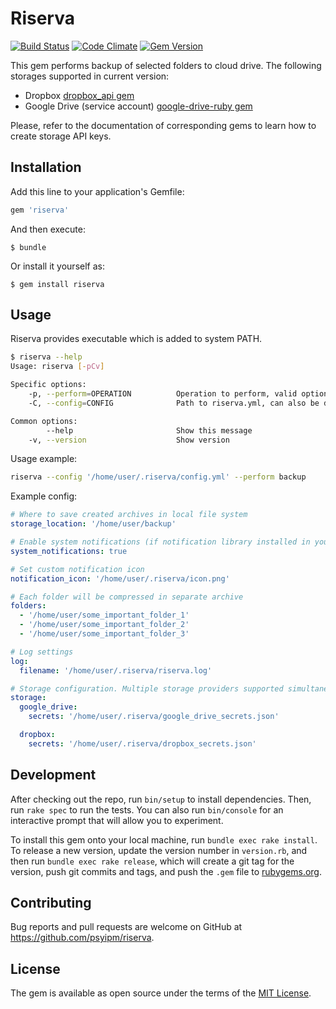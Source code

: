 # Riserva

[![Build Status](https://semaphoreci.com/api/v1/igormalinovskiy/riserva/branches/master/shields_badge.svg)](https://semaphoreci.com/igormalinovskiy/riserva)
[![Code Climate](https://codeclimate.com/github/psyipm/riserva/badges/gpa.svg)](https://codeclimate.com/github/psyipm/riserva)
[![Gem Version](https://badge.fury.io/rb/riserva.svg)](https://badge.fury.io/rb/riserva)


This gem performs backup of selected folders to cloud drive. The following storages supported in current version:

* Dropbox [dropbox_api gem](https://github.com/Jesus/dropbox_api)
* Google Drive (service account) [google-drive-ruby gem](https://github.com/gimite/google-drive-ruby)

Please, refer to the documentation of corresponding gems to learn how to create storage API keys.

## Installation

Add this line to your application's Gemfile:

```ruby
gem 'riserva'
```

And then execute:

    $ bundle

Or install it yourself as:

    $ gem install riserva

## Usage

Riserva provides executable which is added to system PATH.

```bash
$ riserva --help
Usage: riserva [-pCv]

Specific options:
    -p, --perform=OPERATION          Operation to perform, valid options: backup (default)
    -C, --config=CONFIG              Path to riserva.yml, can also be defined as RISERVA_CONFIG environment variable

Common options:
        --help                       Show this message
    -v, --version                    Show version
```

Usage example:

```bash
riserva --config '/home/user/.riserva/config.yml' --perform backup
```

Example config:

```yaml
# Where to save created archives in local file system
storage_location: '/home/user/backup'

# Enable system notifications (if notification library installed in your OS)
system_notifications: true

# Set custom notification icon
notification_icon: '/home/user/.riserva/icon.png'

# Each folder will be compressed in separate archive
folders:
  - '/home/user/some_important_folder_1'
  - '/home/user/some_important_folder_2'
  - '/home/user/some_important_folder_3'

# Log settings
log:
  filename: '/home/user/.riserva/riserva.log'

# Storage configuration. Multiple storage providers supported simultaneously.
storage:
  google_drive:
    secrets: '/home/user/.riserva/google_drive_secrets.json'

  dropbox:
    secrets: '/home/user/.riserva/dropbox_secrets.json'
```

## Development

After checking out the repo, run `bin/setup` to install dependencies. Then, run `rake spec` to run the tests. You can also run `bin/console` for an interactive prompt that will allow you to experiment.

To install this gem onto your local machine, run `bundle exec rake install`. To release a new version, update the version number in `version.rb`, and then run `bundle exec rake release`, which will create a git tag for the version, push git commits and tags, and push the `.gem` file to [rubygems.org](https://rubygems.org).

## Contributing

Bug reports and pull requests are welcome on GitHub at https://github.com/psyipm/riserva.

## License

The gem is available as open source under the terms of the [MIT License](http://opensource.org/licenses/MIT).
